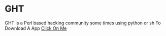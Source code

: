 # GHT
GHT is a Perl based hacking community some times using python or sh
To Download A  App  <a href="">Click On Me</a>
